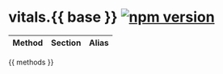 # vitals.{{ base }} [![npm version](https://img.shields.io/badge/npm-4.1.0-brightgreen.svg?style=flat)](https://www.npmjs.com/package/node-vitals)

| Method | Section | Alias |
| :----- | :------ | :---- |
{{ methods }}

